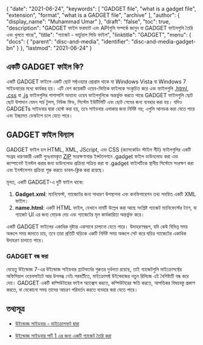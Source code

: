 {
  "date": "2021-06-24",
  "keywords": [
    "GADGET file",
    "what is a gadget file",
    "extension",
    "format",
    "what is a GADGET file",
    "archive"
  ],
  "author": {
    "display_name": "Muhammad Umar"
  },
  "draft": "false",
  "toc": true,
  "description": "GADGET ফাইল ফরম্যাট এবং APIগুলি সম্পর্কে জানুন যা GADGET ফাইলগুলি তৈরি এবং খুলতে পারে৷",
  "title": "গ্যাজেট - ভার্চুয়াল সিডি ফাইল",
  "linktitle": "GADGET",
  "menu": {
    "docs": {
      "parent": "disc-and-media",
      "identifier": "disc-and-media-gadget-bn"
    }
  },
  "lastmod": "2021-06-24"
}

## একটি GADGET ফাইল কি?

একটি GADGET ফাইলে একটি ছোট সফ্টওয়্যার প্রোগ্রাম থাকে যা Windows Vista বা Windows 7 সাইডবারের মধ্যে কার্যকর হয়। এটি বেশ কয়েকটি ওয়েব-ভিত্তিক ফাইলকে সংকুচিত করে এবং ফাইলগুলি [.html](/web/html/), [.css](/web/css/) বা [.js](/web/js/) ফাইলগুলির পাশাপাশি অন্যান্য ওয়েব ফাইলগুলিকে অন্তর্ভুক্ত করতে পারে৷ GADGET ফাইলগুলি ছোট ছোট উপাদান যেমন সার্চ টুলস, নিউজ ফিড, সিস্টেম ইউটিলিটি এবং ছোট গেমের জন্য ব্যবহার করা হয়। যদিও GADGETs সাইডবার দ্বারা হোস্ট করা হয়, তবে সাইডবার এলাকার জন্য নির্দিষ্ট নয়; এগুলি আনডক করা যেতে পারে এবং ইচ্ছামত ডেস্কটপে চলে যেতে পারে।

## GADGET ফাইল বিন্যাস

GADGET ফাইল হল HTML, XML, JScript, এবং CSS (ক্যাসকেডিং স্টাইল শীট) ফাইলগুলির একটি সংগ্রহ ধারণকারী একটি পুনঃনামকৃত [ZIP](/compression/zip/) সংরক্ষণাগার৷ ইন্সটলেশনে .gadget ফাইল ডাউনলোড করা এবং কম্পোনেন্ট ইনস্টল করার জন্য ডাউনলোড প্রক্রিয়া সক্রিয় করা বা .gadget ফাইলটিকে স্থানীয় সিস্টেমে সংরক্ষণ করা এবং ইনস্টলেশন প্রক্রিয়া শুরু করতে ডাবল-ক্লিক করা রয়েছে।

মূলত, একটি GADGET-এ দুটি ফাইল থাকে:

1. **Gadget.xml**: ম্যানিফেস্ট, গ্যাজেটের জন্য সাধারণ উপস্থাপনা এবং কনফিগারেশন তথ্য সমন্বিত একটি XML ফাইল।
2. **name.html**: একটি HTML ফাইল, যেখানে নামটি উল্লেখ করা আছে<name> সংশ্লিষ্ট গ্যাজেট ম্যানিফেস্টের ট্যাগ, যা গ্যাজেট UI এর জন্য মোড়ক দেয় এবং গ্যাজেটের মূল কার্যকারিতা অন্তর্ভুক্ত করে।

একটি GADGET ফাইলের একাধিক দৃষ্টান্ত একসাথে চালানো যেতে পারে। উদাহরণস্বরূপ, যদি কেউ বিভিন্ন সময় অঞ্চলে সময় জানতে চায়, তবে তারা প্রতিটি ঘড়িকে একটি নির্দিষ্ট সময় অঞ্চলে সেট করে ঘড়ির গ্যাজেটের একাধিক উদাহরণ চালাতে পারে।

### GADGET বন্ধ করা

যেহেতু উইন্ডোজ 7-এর উইন্ডোজ সাইডবার প্ল্যাটফর্মের গুরুতর দুর্বলতা রয়েছে, তাই গ্যাজেটগুলি মাইক্রোসফ্টের অফিসিয়াল ওয়েবসাইটে আর উপলব্ধ নেই৷ পরবর্তীতে, মাইক্রোসফ্ট উইন্ডোজের নতুন রিলিজে এই বৈশিষ্ট্যটি বন্ধ করে দেয়। GADGET একটি কম্পিউটারের ফাইল অ্যাক্সেস করতে, কম্পিউটারের ক্ষতি করতে, আপত্তিকর বিষয়বস্তু প্রকাশ করতে, বা যেকোনো সময় তাদের আচরণ পরিবর্তন করতে ব্যবহার করা যেতে পারে।

## তথ্যসূত্র 

* [উইন্ডোজ সাইডবার - মাইক্রোসফট দ্বারা](https://learn.microsoft.com/en-us/previous-versions/windows/desktop/sidebar/-sidebar-entry)

* [উইন্ডোজ সাইডবার পার্ট 1 এর জন্য একটি গ্যাজেট তৈরি করা](https://learn.microsoft.com/en-us/previous-versions/windows/desktop/sidebar/-sidebar-overview-gdo)


